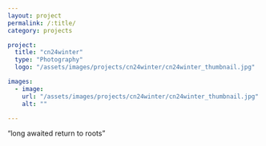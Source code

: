 ```yaml
---
layout: project
permalink: /:title/
category: projects

project:
  title: "cn24winter"
  type: "Photography"
  logo: "/assets/images/projects/cn24winter/cn24winter_thumbnail.jpg"

images:
  - image:
    url: "/assets/images/projects/cn24winter/cn24winter_thumbnail.jpg"
    alt: ""

---
```

<p><q>long awaited return to roots</q></p>